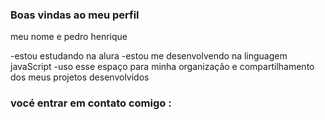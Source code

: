 ### Boas vindas ao meu perfil

meu nome e pedro henrique

-estou estudando na alura
-estou me desenvolvendo na linguagem javaScript
-uso esse espaço para minha organização e compartilhamento dos meus projetos desenvolvidos

### vocé entrar em contato comigo :
